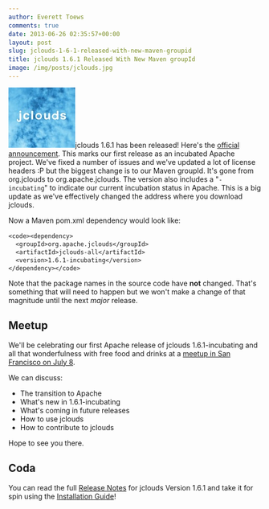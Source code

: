 ```yaml
---
author: Everett Toews
comments: true
date: 2013-06-26 02:35:57+00:00
layout: post
slug: jclouds-1-6-1-released-with-new-maven-groupid
title: jclouds 1.6.1 Released With New Maven groupId
image: /img/posts/jclouds.jpg
---
```


<img class="img-right" src="/img/posts/jclouds.jpg"/>jclouds 1.6.1 has been released! Here's the [official announcement](http://www.mail-archive.com/user@jclouds.incubator.apache.org/msg00112.html). This marks our first release as an incubated Apache project. We've fixed a number of issues and we've updated a lot of license headers :P but the biggest change is to our Maven groupId. It's gone from org.jclouds to org.apache.jclouds. The version also includes a "`-incubating`" to indicate our current incubation status in Apache. This is a big update as we've effectively changed the address where you download jclouds.

<!--more-->

Now a Maven pom.xml dependency would look like:

    <code><dependency>
      <groupId>org.apache.jclouds</groupId>
      <artifactId>jclouds-all</artifactId>
      <version>1.6.1-incubating</version>
    </dependency></code>

Note that the package names in the source code have **not** changed. That's something that will need to happen but we won't make a change of that magnitude until the next _major_ release.

## Meetup

We'll be celebrating our first Apache release of jclouds 1.6.1-incubating and all that wonderfulness with free food and drinks at a [meetup in San Francisco on July 8](http://www.meetup.com/jclouds/events/126378842/).

We can discuss:

  * The transition to Apache
  * What's new in 1.6.1-incubating
  * What's coming in future releases
  * How to use jclouds
  * How to contribute to jclouds

Hope to see you there.

## Coda

You can read the full [Release Notes](http://jclouds.incubator.apache.org/documentation/releasenotes/1.6.1/) for jclouds Version 1.6.1 and take it for spin using the [Installation Guide](http://jclouds.incubator.apache.org/documentation/userguide/installation-guide/)!
